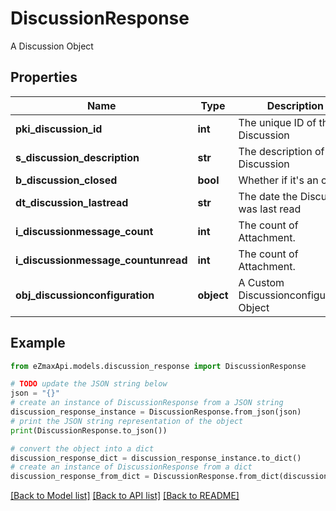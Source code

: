 # DiscussionResponse

A Discussion Object

## Properties

Name | Type | Description | Notes
------------ | ------------- | ------------- | -------------
**pki_discussion_id** | **int** | The unique ID of the Discussion | 
**s_discussion_description** | **str** | The description of the Discussion | 
**b_discussion_closed** | **bool** | Whether if it&#39;s an closed | 
**dt_discussion_lastread** | **str** | The date the Discussion was last read | [optional] 
**i_discussionmessage_count** | **int** | The count of Attachment. | 
**i_discussionmessage_countunread** | **int** | The count of Attachment. | 
**obj_discussionconfiguration** | **object** | A Custom Discussionconfiguration Object | [optional] 

## Example

```python
from eZmaxApi.models.discussion_response import DiscussionResponse

# TODO update the JSON string below
json = "{}"
# create an instance of DiscussionResponse from a JSON string
discussion_response_instance = DiscussionResponse.from_json(json)
# print the JSON string representation of the object
print(DiscussionResponse.to_json())

# convert the object into a dict
discussion_response_dict = discussion_response_instance.to_dict()
# create an instance of DiscussionResponse from a dict
discussion_response_from_dict = DiscussionResponse.from_dict(discussion_response_dict)
```
[[Back to Model list]](../README.md#documentation-for-models) [[Back to API list]](../README.md#documentation-for-api-endpoints) [[Back to README]](../README.md)


